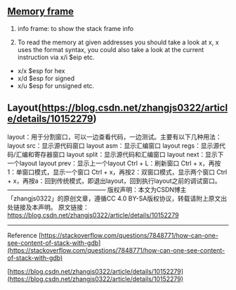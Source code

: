 ## [Memory frame](https://stackoverflow.com/questions/7848771/how-can-one-see-content-of-stack-with-gdb)

1. info frame: to show the stack frame info

2. To read the memory at given addresses you should take a look at x, x uses the format syntax, you could also take a look at the current instruction via x/i $eip etc.
 - x/x $esp for hex 
 - x/d $esp for signed 
 - x/u $esp for unsigned etc. 

## Layout(https://blog.csdn.net/zhangjs0322/article/details/10152279)
layout：用于分割窗口，可以一边查看代码，一边测试。主要有以下几种用法：
layout src：显示源代码窗口
layout asm：显示汇编窗口
layout regs：显示源代码/汇编和寄存器窗口
layout split：显示源代码和汇编窗口
layout next：显示下一个layout
layout prev：显示上一个layout
Ctrl + L：刷新窗口
Ctrl + x，再按1：单窗口模式，显示一个窗口
Ctrl + x，再按2：双窗口模式，显示两个窗口
Ctrl + x，再按a：回到传统模式，即退出layout，回到执行layout之前的调试窗口。
————————————————
版权声明：本文为CSDN博主「zhangjs0322」的原创文章，遵循CC 4.0 BY-SA版权协议，转载请附上原文出处链接及本声明。
原文链接：https://blog.csdn.net/zhangjs0322/article/details/10152279

---
Reference
[https://stackoverflow.com/questions/7848771/how-can-one-see-content-of-stack-with-gdb](https://stackoverflow.com/questions/7848771/how-can-one-see-content-of-stack-with-gdb)

[https://blog.csdn.net/zhangjs0322/article/details/10152279](https://blog.csdn.net/zhangjs0322/article/details/10152279)
